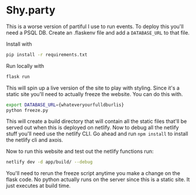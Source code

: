 # Shy.party

This is a worse version of partiful I use to run events. To deploy this you'll need a PSQL DB. Create an .flaskenv file and add a `DATABASE_URL` to that file.

Install with 

```bash
pip install -r requirements.txt
```

Run locally with 

```bash
flask run
```

This will spin up a live version of the site to play with styling. Since it's a static site you'll need to actually freeze the website. You can do this with. 
```bash
export DATABASE_URL={whateveryourfulldburlis}
python freeze.py
```

This will create a build directory that will contain all the static files that'll be served out when this is deployed on netlify. Now to debug all the netlify stuff you'll need use the netlify CLI. 
Go ahead and run `npm install` to install the netlify cli and axois. 

Now to run this website and test out the netlify functions run:

```bash
netlify dev -d app/build/ --debug
```

You'll need to rerun the freeze script anytime you make a change on the flask code. No python actually runs on the server since this is a static site. It just executes at build time. 
